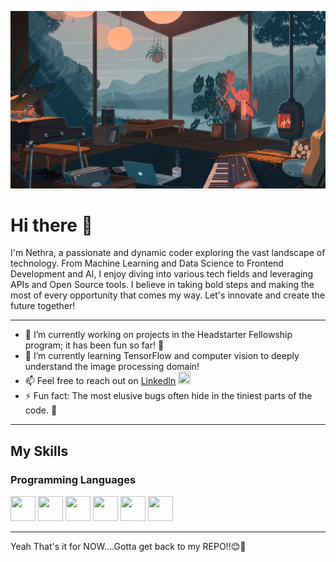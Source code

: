 ![Your Alt Text](profile-1.png)

# Hi there 👋

I'm Nethra, a passionate and dynamic coder exploring the vast landscape of technology. From Machine Learning and Data Science to Frontend Development and AI, I enjoy diving into various tech fields and leveraging APIs and Open Source tools. I believe in taking bold steps and making the most of every opportunity that comes my way. Let's innovate and create the future together!

---
- 🔭 I’m currently working on projects in the Headstarter Fellowship program; it has been fun so far! 🙂
- 🌱 I’m currently learning TensorFlow and computer vision to deeply understand the image processing domain!
- 📫 Feel free to reach out on [LinkedIn](https://www.linkedin.com/in/nethradevi-baskar-366b2525a/) <img src="https://img.icons8.com/color/48/000000/linkedin.png" width="20" height="20"/>
- ⚡ Fun fact: The most elusive bugs often hide in the tiniest parts of the code. 🐛
---

## My Skills

### Programming Languages
<p align="left">
  <img src="https://img.icons8.com/color/48/000000/java-coffee-cup-logo.png" width="40" height="40"/> 
  <img src="https://img.icons8.com/color/48/000000/python.png" width="40" height="40"/> 
  <img src="https://img.icons8.com/color/48/000000/html-5.png" width="40" height="40"/> 
  <img src="https://img.icons8.com/color/48/000000/css3.png" width="40" height="40"/> 
  <img src="https://img.icons8.com/color/48/000000/javascript.png" width="40" height="40"/> 
  <img src="https://img.icons8.com/color/48/000000/git.png" width="40" height="40"/>
</p>


---

Yeah That's it for NOW....Gotta get back to my REPO!!😊🚀
